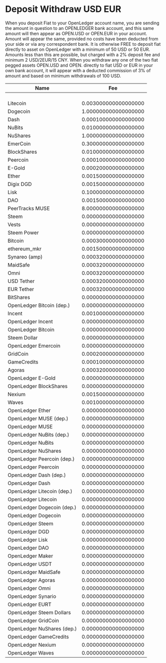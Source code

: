 # Deposit Withdraw USD EUR

When you deposit Fiat to your OpenLedger account name, you are sending the amount in question to an OPENLEDGER bank account, and this same amount will then appear as OPEN.USD or OPEN.EUR in your account. Amount will appear the same, provided no costs have been deducted from your side or via any correspondent bank. 
It is otherwise FREE to deposit fiat directly to asset on OpenLedger with a minimum of 50 USD or 50 EUR. Amounts less than this are possible, but charged with a 2% deposit fee and minimum 2 USD/2EUR/15 CNY.
When you withdraw any one of the two fiat pegged assets OPEN.USD and OPEN. directly to fiat USD or EUR in your own bank account, it will appear with a deducted commission of 3% of amount and based on minimum withdrawals of 100 USD.

|Name   |  Fee |
|---|---|
|  `  `  |  `  `  |
|Litecoin |	0.003000000000000000 |
|Dogecoin |	1.000000000000000000 |
|Dash |	0.000100000000000000 |
|NuBits |	0.010000000000000000 |
|NuShares |	1.000000000000000000 |
|EmerCoin |	0.300000000000000000 |
|BlockShares |	0.010000000000000000 |
|Peercoin |	0.000100000000000000 |
|E-Gold | 0.000200000000000000 |
|Ether |	0.001500000000000000 |
|Digix DGD |	0.001500000000000000 |
|Lisk |	0.100000000000000000 |
|DAO |	0.001500000000000000 |
|PeerTracks MUSE |	8.000000000000000000 |
|Steem |	0.000000000000000000 |
|Vests |	0.000000000000000000 |
|Steem Power |	0.000000000000000000 |
|Bitcoin |	0.000300000000000000 |
|ethereum_mkr |	0.001500000000000000 |
|Synareo (amp) |	0.000320000000000000 |
|MaidSafe |	0.000320000000000000 |
|Omni |	0.000320000000000000 |
|USD Tether |	0.000320000000000000 |
|EUR Tether |	0.000320000000000000 |
|BitShares |	0.000000000000000000 |
|OpenLedger Bitcoin (dep.) |	0.000000000000000000 |
|Incent |	0.001000000000000000 |
|OpenLedger Incent |	0.000000000000000000 |
|OpenLedger Bitcoin |	0.000000000000000000 |
|Steem Dollar |	0.000000000000000000 |
|OpenLedger Emercoin |	0.000000000000000000 |
|GridCoin |	0.000200000000000000 |
|GameCredits |	0.000100000000000000 |
|Agoras	| 0.000320000000000000 |
|OpenLedger E-Gold | 0.000000000000000000 |
|OpenLedger BlockShares |	0.000000000000000000 |
|Nexium	| 0.001500000000000000 |
|Waves	| 0.001000000000000000 |
|OpenLedger Ether |	0.000000000000000000 |
|OpenLedger  MUSE (dep.) | 	0.000000000000000000 |
|OpenLedger  MUSE |	0.000000000000000000 |
|OpenLedger  NuBits (dep.) | 0.000000000000000000 |
|OpenLedger  NuBits |	0.000000000000000000 |
|OpenLedger  NuShares |	0.000000000000000000 |
|OpenLedger  Peercoin (dep.) | 	0.000000000000000000 |
|OpenLedger  Peercoin |	0.000000000000000000 |
|OpenLedger  Dash (dep.) | 	0.000000000000000000 |
|OpenLedger  Dash |	0.000000000000000000 |
|OpenLedger  Litecoin (dep.) | 	0.000000000000000000 |
|OpenLedger  Litecoin |	0.000000000000000000 |
|OpenLedger  Dogecoin (dep.) | 0.000000000000000000 |
|OpenLedger  Dogecoin |	0.000000000000000000 |
|OpenLedger  Steem |	0.000000000000000000 |
|OpenLedger  DGD |	0.000000000000000000 |
|OpenLedger  Lisk |	0.000000000000000000 |
|OpenLedger  DAO |	0.000000000000000000 |
|OpenLedger  Maker |	0.000000000000000000 |
|OpenLedger  USDT |	0.000000000000000000 |
|OpenLedger  MaidSafe |	0.000000000000000000 |
|OpenLedger  Agoras |	0.000000000000000000 |
|OpenLedger  Omni |	0.000000000000000000 |
|OpenLedger  Synario |	0.000000000000000000 |
|OpenLedger  EURT |	0.000000000000000000 |
|OpenLedger  Steem Dollars | 0.000000000000000000 |
|OpenLedger  GridCoin |	0.000000000000000000 |
|OpenLedger  NuShares (dep.) | 	0.000000000000000000 |
|OpenLedger  GameCredits |	0.000000000000000000 |
|OpenLedger  Nexium |	0.000000000000000000 |
|OpenLedger  Waves |	0.000000000000000000 |

